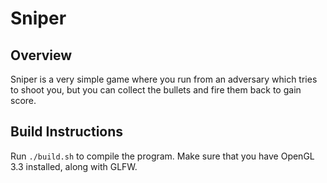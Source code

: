 # Sniper

## Overview

Sniper is a very simple game where you run from an adversary which tries to
shoot you, but you can collect the bullets and fire them back to gain score.

## Build Instructions

Run `./build.sh` to compile the program. Make sure that you have OpenGL 3.3
installed, along with GLFW.
